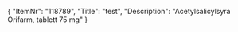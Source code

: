 {
  "ItemNr": "118789",
  "Title": "test",
  "Description": "Acetylsalicylsyra Orifarm, tablett 75 mg"
}